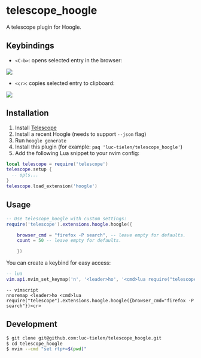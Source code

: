 
# telescope_hoogle

A telescope plugin for Hoogle.

## Keybindings

- `<C-b>`: opens selected entry in the browser:

![](./hoogle_browser.gif)

- `<cr>`: copies selected entry to clipboard:

![](./hoogle_paste.gif)

## Installation

1. Install [Telescope](https://github.com/nvim-telescope/telescope.nvim)
2. Install a recent Hoogle (needs to support `--json` flag)
3. Run `hoogle generate`
4. Install this plugin (for example: `paq 'luc-tielen/telescope_hoogle'`)
5. Add the following Lua snippet to your nvim config:

```lua
local telescope = require('telescope')
telescope.setup {
  -- opts...
}
telescope.load_extension('hoogle')
```

## Usage

```lua
-- Use telescope_hoogle with custom settings:
require('telescope').extensions.hoogle.hoogle({

    browser_cmd = "firefox -P search", -- leave empty for defaults.
    count = 50 -- leave empty for defaults.

    })
```

You can create a keybind for easy access:
```lua
-- lua
vim.api.nvim_set_keymap('n', '<leader>ho', '<cmd>lua require("telescope").extensions.hoogle.hoogle({browser_cmd="firefox -P search"})<cr>')
```
```vimscript
-- vimscript
nnoremap <leader>ho <cmd>lua require("telescope").extensions.hoogle.hoogle({browser_cmd="firefox -P search"})<cr>
```

## Development

```bash
$ git clone git@github.com:luc-tielen/telescope_hoogle.git
$ cd telescope_hoogle
$ nvim --cmd "set rtp+=$(pwd)"
```
